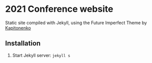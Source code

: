 # 2021 Conference website

Static site compiled with Jekyll, using the Future Imperfect Theme by [Kapitonenko](https://kaptn.ru)

## Installation 
1. Start Jekyll server: `jekyll s`
